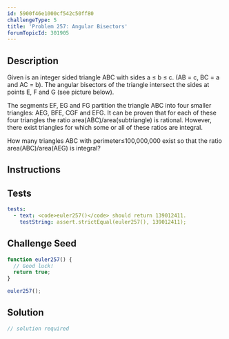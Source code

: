 ```yaml
---
id: 5900f46e1000cf542c50ff80
challengeType: 5
title: 'Problem 257: Angular Bisectors'
forumTopicId: 301905
---
```


## Description
<section id='description'>
Given is an integer sided triangle ABC with sides a ≤ b ≤ c.
(AB = c, BC = a and AC = b).
The angular bisectors of the triangle intersect the sides at points E, F and G (see picture below).




The segments EF, EG and FG partition the triangle ABC into four smaller triangles: AEG, BFE, CGF and EFG.
It can be proven that for each of these four triangles the ratio area(ABC)/area(subtriangle) is rational.
However, there exist triangles for which some or all of these ratios are integral.


How many triangles ABC with perimeter≤100,000,000 exist so that the ratio area(ABC)/area(AEG) is integral?
</section>

## Instructions
<section id='instructions'>

</section>

## Tests
<section id='tests'>

```yml
tests:
  - text: <code>euler257()</code> should return 139012411.
    testString: assert.strictEqual(euler257(), 139012411);

```

</section>

## Challenge Seed
<section id='challengeSeed'>

<div id='js-seed'>

```js
function euler257() {
  // Good luck!
  return true;
}

euler257();
```

</div>



</section>

## Solution
<section id='solution'>

```js
// solution required
```

</section>
